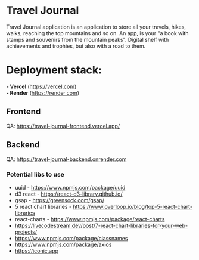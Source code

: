# Travel Journal
Travel Journal application is an application to store all your travels, hikes, walks, reaching the top mountains and so on. An app, is your "a book with stamps and souvenirs from the mountain peaks". Digital shelf with achievements and trophies, but also with a road to them.

# Deployment stack:
**- Vercel** (https://vercel.com)   
**- Render** (https://render.com)


## Frontend
QA: https://travel-journal-frontend.vercel.app/

## Backend
QA: https://travel-journal-backend.onrender.com

### Potential libs to use

- uuid - https://www.npmjs.com/package/uuid
- d3 react - https://react-d3-library.github.io/
- gsap - https://greensock.com/gsap/
- 5 react chart libraries - https://www.overloop.io/blog/top-5-react-chart-libraries
- react-charts - https://www.npmjs.com/package/react-charts
- https://livecodestream.dev/post/7-react-chart-libraries-for-your-web-projects/
- https://www.npmjs.com/package/classnames
- https://www.npmjs.com/package/axios
- https://iconic.app
